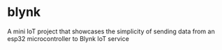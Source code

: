 # blynk

A mini IoT project that showcases the simplicity of sending data from an esp32 microcontroller to Blynk IoT service
